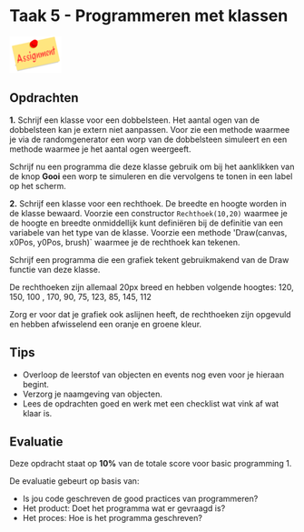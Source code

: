 # Taak 5 - Programmeren met klassen

![download](./images/assignment.png)

## Opdrachten

**1.** Schrijf een klasse voor een dobbelsteen. Het aantal ogen van de dobbelsteen kan je extern niet aanpassen. Voor zie een methode waarmee je via de randomgenerator een worp van de dobbelsteen simuleert en een methode waarmee je het aantal ogen weergeeft.

Schrijf nu een programma die deze klasse gebruik om bij het aanklikken van de knop **Gooi** een worp te simuleren en die vervolgens te tonen in een label op het scherm.

**2.** Schrijf een klasse voor een rechthoek. De breedte en hoogte worden in de klasse bewaard. Voorzie een constructor `Rechthoek(10,20)` waarmee je de hoogte en breedte onmiddellijk kunt definiëren bij de definitie van een variabele van het type van de klasse. Voorzie een methode 'Draw(canvas, x0Pos, y0Pos, brush)` waarmee je de rechthoek kan tekenen.

Schrijf een programma die een grafiek tekent gebruikmakend van de Draw functie van deze klasse.

De rechthoeken zijn allemaal 20px breed en hebben volgende hoogtes: 120, 150, 100 , 170, 90, 75, 123, 85, 145, 112

Zorg er voor dat je grafiek ook aslijnen heeft, de rechthoeken zijn opgevuld en hebben afwisselend een oranje en groene kleur.

## Tips

* Overloop de leerstof van objecten en events nog even voor je hieraan begint.
* Verzorg je naamgeving van objecten.
* Lees de opdrachten goed en werk met een checklist wat vink af wat klaar is.

## Evaluatie

Deze opdracht staat op **10%** van de totale score voor basic programming 1.

De evaluatie gebeurt op basis van:
* Is jou code geschreven de good practices van programmeren?
* Het product: Doet het programma wat er gevraagd is?
* Het proces: Hoe is het programma geschreven?
